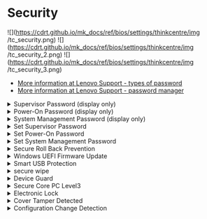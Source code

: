# Security #

![](https://cdrt.github.io/mk_docs/ref/bios/settings/thinkcentre/img
   /tc_security.png)
![](https://cdrt.github.io/mk_docs/ref/bios/settings/thinkcentre/img
   /tc_security_2.png)
![](https://cdrt.github.io/mk_docs/ref/bios/settings/thinkcentre/img
   /tc_security_3.png)

 - [More information at Lenovo Support - types of password](https://support.lenovo.com/us/en/solutions/ht513634)
 - [More information at Lenovo Support - password manager](https://support.lenovo.com/us/en/solutions/ht103666-introduction-to-password-manager-thinkpad-thinkcentre-thinkstation)

<details><summary>Supervisor Password (display only)</summary>

Options:

1.  **Not Installed** - password disabled. Default.
2.  Installed -  password enabled.

</details>

<details><summary>Power-On Password (display only)</summary>

Options:

1. **Not Installed** - password disabled. Default.
2. Installed -  password enabled.

</details>

<details><summary>System Management Password (display only)</summary>

Options:

1. **Not Installed** - password disabled. Default.
2. Installed -  password enabled.

</details>

<details><summary>Set Supervisor Password</summary>

Set, change, or delete the Supervisor Password.

!!! info ""
    To delete Supervisor Password, enter blank fields for each new password line item.

Enter and confirm new password.


</details>

<details><summary>Set Power-On Password</summary>

Set, change, or delete the Power-On Password.

!!! info ""
    To delete Power-On Password, enter blank fields for each new password line item.

Enter and confirm new password.


</details>

<details><summary>Set System Management Password</summary>

Set, change, or delete the System Management Password (SMP).

!!! info ""
    To delete System Management Password, enter blank fields for each new password line item.

Enter and confirm new password.


</details>

<details><summary>Secure Roll Back Prevention</summary>

Whether flashing BIOS to a previous or current version is prevented (NOT allowed).

Options:

1.  **Yes** - Flashing NOT allowed. Default.
1.  No - Flashing BIOS allowed.

| WMI Setting name | Values | Locked by SVP |
|:---|:---|:---|
| SecureRollBackPrevention | No, Yes | Yes |


</details>

<details><summary>Windows UEFI Firmware Update</summary>

Options:

1. **Enabled** - Default.
1. Disabled - BIOS will skip Windows UEFI firmware update.

| WMI Setting name | Values | Locked by SVP |
|:---|:---|:---|
| WindowsUEFIFirmwareUpdate | Disabled, Enabled | Yes |


</details>

<details><summary>Smart USB Protection</summary>

Block USB write access (copying data from computer to USB storage device) in Windows.

Options:

1.  **Disabled** - Default.
1.  Read Only - The user can copy data from USB to computer, but not from computer to USB.
1.  NO Access - The user cannot use USB storage device in Windows.

| WMI Setting name | Values | Locked by SVP |
|:---|:---|:---|
| SmartUSBProtection | Disabled, Read Only, No Access | Yes |


</details>

<details><summary>secure wipe</summary>

Hide or display the `secure wipe` option on the F12 BIOS Startup Menu.

Options:

1.  **Disabled** - hides `secure wipe` option. Default.
2.  Enabled - shows `secure wipe` option.

| WMI Setting name | Values | Locked by SVP |
|:---|:---|:---|
| securewipe | Disabled, Enabled | yes |


</details>


<details><summary>Device Guard</summary>

Device Guard protects against malware by restricting the device across several technologies.   

Options:

1.  **Disabled** - Ethernet, USB, CD, and other boot methods are enabled. Default.
1.  Enabled - CPU Virtualization Technology，IOMMU (Intel VT-d, AMD-Vi),  Secure boot, and TPM are enabled. Ethernet, USB, CD, and other boot methods are disabled. Only SATA devices are allowed.

| WMI Setting name | Values | Locked by SVP |
|:---|:---|:---|
| DeviceGuard | Disabled, Enabled | yes |


</details>

<details><summary>Secure Core PC Level3</summary>

Whether to support Windows 10/11 Secured-core PCs' Level3:

1.  **Disabled** - Default.
2.  Enabled.

 - [More information at Microsoft Docs](https://docs.microsoft.com/en-us/windows-hardware/design/device-experiences/oem-highly-secure)


</details>

<details><summary>Electronic Lock</summary>

Whether to lock the chassis to prevent unauthorized physical access to the system components.

!!! info ""
    Effective on the next startup after BIOS setting is saved.

Options:

1.  **Disabled** - Default.
2.  Enabled.


</details>

<details><summary>Cover Tamper Detected</summary>

Chassis Intrusion Detection is a utility that can tell whether someone has opened the case (intruded into the chassis).

Options:

1.  **Disabled** - Default.
1.  Enabled.

!!! info ""
    If chassis tamper occurs, you can only clear this error by entering setup.

| WMI Setting name | Values | Locked by SVP |
|:---|:---|:---|
| CoverTamperDetected | Disabled, Enabled | yes |


</details>

<details><summary>Configuration Change Detection</summary>

Options:

1.  **Disabled** - Default.
2.  Enabled. When a device is installed or removed, the system will notify the user during POST.

!!! info ""
    This notice can only be cleared by entering BIOS setup, saving and then exiting.

| WMI Setting name | Values | Locked by SVP |
|:---|:---|:---|
| ConfigurationChangeDetection | Disabled, Enabled | yes |


</details>
